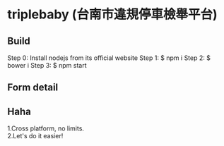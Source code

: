 # triplebaby (台南市違規停車檢舉平台)

## Build

Step 0: Install nodejs from its official website
Step 1: $ npm i
Step 2: $ bower i
Step 3: $ npm start

## Form detail

## Haha

1.Cross platform, no limits.</br>
2.Let's do it easier!
